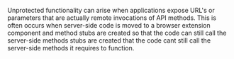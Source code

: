 Unprotected functionality can arise when applications expose URL's or parameters that are actually remote invocations of API methods. This is often occurs when server-side code is moved to a browser extension component and method stubs are created so that the code can still call the server-side methods stubs are created that the code cant still call the server-side methods it requires to function. 